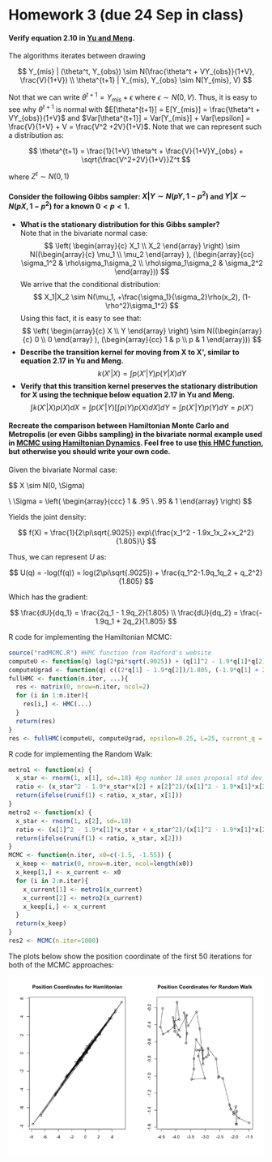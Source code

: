 Homework 3 (due 24 Sep in class)
========================================================

#### Verify equation 2.10 in [Yu and Meng](http://jarad.me/stat615/papers/Yu_Meng_to_2011.pdf).

The algorithms iterates between drawing

$$
Y_{mis} | (\theta^t, Y_{obs}) \sim N(\frac{\theta^t + VY_{obs}}{1+V}, \frac{V}{1+V})
\\ \theta^{t+1} | Y_{mis}, Y_{obs} \sim N(Y_{mis}, V)
$$

Not that we can write $\theta^{t+1} = Y_{mis} + \epsilon$ where $\epsilon \sim N(0, V)$. Thus, it is easy to see why $\theta^{t+1}$ is normal with $E[\theta^{t+1}] = E[Y_{mis}] = \frac{\theta^t + VY_{obs}}{1+V}$ and $Var[\theta^{t+1}] = Var[Y_{mis}] + Var[\epsilon] = \frac{V}{1+V} + V = \frac{V^2 +2V}{1+V}$. Note that we can represent such a distribution as:

$$
\theta^{t+1} = \frac{1}{1+V} \theta^t + \frac{V}{1+V}Y_{obs} + \sqrt{\frac{V^2+2V}{1+V}}Z^t
$$

where $Z^t \sim N(0,1)$

#### Consider the following Gibbs sampler: $X|Y \sim N(pY, 1-p^2)$ and $Y|X \sim N(pX, 1-p^2)$ for a known $0 < p < 1$.
* __What is the stationary distribution for this Gibbs sampler?__   
Note that in the bivariate normal case:
$$
\left( \begin{array}{c}
X_1 \\
X_2 \end{array} \right) 
\sim N((\begin{array}{c}
\mu_1 \\
\mu_2 \end{array} ), 
(\begin{array}{cc}
\sigma_1^2 & \rho\sigma_1\sigma_2 \\
\rho\sigma_1\sigma_2 & \sigma_2^2 \end{array}))
$$
We arrive that the conditional distribution:
$$
X_1|X_2 \sim N(\mu_1, +\frac{\sigma_1}{\sigma_2}\rho(x_2), (1-\rho^2)\sigma_1^2)
$$
Using this fact, it is easy to see that:
$$
\left( \begin{array}{c}
X \\
Y \end{array} \right) 
\sim N((\begin{array}{c}
0 \\
0 \end{array} ), 
(\begin{array}{cc}
1 & p \\
p & 1 \end{array}))
$$
* __Describe the transition kernel for moving from X to X', similar to equation 2.17 in Yu and Meng.__
$$
k(X'|X) = \int p(X'|Y)p(Y|X) dY
$$
* __Verify that this transition kernel preserves the stationary distribution for X using the technique below equation 2.17 in Yu and Meng.__
$$
\int k(X'|X)p(X)dX = \int p(X'|Y)[\int p(Y)p(X)dX] dY = \int p(X'|Y)p(Y) dY = p(X')
$$
  
#### Recreate the comparison between Hamiltonian Monte Carlo and Metropolis (or even Gibbs sampling) in the bivariate normal example used in [MCMC using Hamiltonian Dynamics](http://www.cs.utoronto.ca/~radford/ham-mcmc.abstract.html). Feel free to use [this HMC function](http://www.cs.utoronto.ca/~radford/ham-mcmc-simple), but otherwise you should write your own code.

Given the bivariate Normal case:

$$
X \sim N(0, \Sigma)

\\ \Sigma = \left( \begin{array}{ccc}
1 & .95  \\
.95 & 1 \end{array} \right)
$$

Yields the joint density:

$$
f(X) = \frac{1}{2\pi\sqrt{.9025}} exp\{\frac{x_1^2 - 1.9x_1x_2+x_2^2}{1.805}\}
$$

Thus, we can represent $U$ as:

$$
U(q) = -log(f(q)) = log(2\pi\sqrt{.9025}) + \frac{q_1^2-1.9q_1q_2 + q_2^2}{1.805}
$$

Which has the gradient:

$$
\frac{dU}{dq_1} = \frac{2q_1 - 1.9q_2}{1.805}
\\ \frac{dU}{dq_2} = \frac{- 1.9q_1 + 2q_2}{1.805}
$$

R code for implementing the Hamiltonian MCMC:


```r
source("radMCMC.R") #HMC function from Radford's website
computeU <- function(q) log(2*pi*sqrt(.9025)) + (q[1]^2 - 1.9*q[1]*q[2] + q[2]^2)/1.805
computeUgrad <- function(q) c((2*q[1] - 1.9*q[2])/1.805, (-1.9*q[1] + 2*q[2])/1.805)
fullHMC <- function(n.iter, ...){
  res <- matrix(0, nrow=n.iter, ncol=2)
  for (i in 1:n.iter){
    res[i,] <- HMC(...)
  }
  return(res)
}
res <- fullHMC(computeU, computeUgrad, epsilon=0.25, L=25, current_q = c(-1.5, -1.55), n.iter=1000)
```


R code for implementing the Random Walk:


```r
metro1 <- function(x) {
  x_star <- rnorm(1, x[1], sd=.18) #pg number 18 uses proposal std dev of 0.18
  ratio <- (x_star^2 - 1.9*x_star*x[2] + x[2]^2)/(x[1]^2 - 1.9*x[1]*x[2] + x[2]^2)
  return(ifelse(runif(1) < ratio, x_star, x[1]))
}
metro2 <- function(x) {
  x_star <- rnorm(1, x[2], sd=.18)
  ratio <- (x[1]^2 - 1.9*x[1]*x_star + x_star^2)/(x[1]^2 - 1.9*x[1]*x[2] + x[2]^2)
  return(ifelse(runif(1) < ratio, x_star, x[2]))
}
MCMC <- function(n.iter, x0=c(-1.5, -1.55)) {
  x_keep <- matrix(0, nrow=n.iter, ncol=length(x0))
  x_keep[1,] <- x_current <- x0
  for (i in 2:n.iter){
    x_current[1] <- metro1(x_current)
    x_current[2] <- metro2(x_current)
    x_keep[i,] <- x_current
  }
  return(x_keep)
}
res2 <- MCMC(n.iter=1000)
```


The plots below show the position coordinate of the first 50 iterations for both of the MCMC approaches:

![plot of chunk plots](figure/plots.png) 

